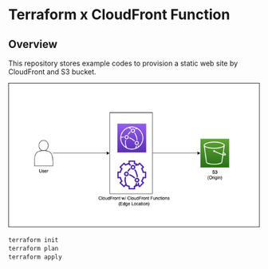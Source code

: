 # Terraform x CloudFront Function

## Overview 

This repository stores example codes to provision a static web site by CloudFront and S3 bucket.

![alt](assets/cloudfront_fuctions.png)

```bash 
terraform init 
terraform plan 
terraform apply 
```